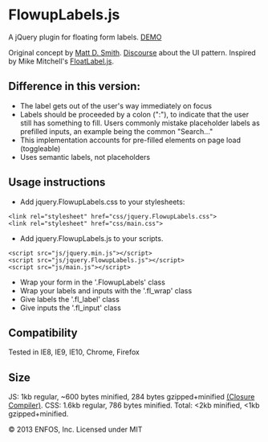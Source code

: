 FlowupLabels.js
===============

A jQuery plugin for floating form labels.  [DEMO](http://enfos.com/demos/FlowupLabels.js/)


Original concept by [Matt D. Smith](http://dribbble.com/shots/1254439--GIF-Mobile-Form-Interaction).  [Discourse](http://bradfrostweb.com/blog/post/float-label-pattern/) about the UI pattern. Inspired by Mike Mitchell's [FloatLabel.js](https://github.com/m10l/FloatLabel.js).


Difference in this version: 
----

* The label gets out of the user's way immediately on focus
* Labels should be proceeded by a colon (":"), to indicate that the user still has something to fill. Users commonly mistake placeholder labels as prefilled inputs, an example being the common "Search..."
* This implementation accounts for pre-filled elements on page load (toggleable)
* Uses semantic labels, not placeholders


Usage instructions
-----

* Add jquery.FlowupLabels.css to your stylesheets:

```
<link rel="stylesheet" href="css/jquery.FlowupLabels.css">
<link rel="stylesheet" href="css/main.css">
```


* Add jquery.FlowupLabels.js to your scripts.

```
<script src="js/jquery.min.js"></script>
<script src="js/jquery.FlowupLabels.js"></script>
<script src="js/main.js"></script>
```



* Wrap your form in the '.FlowupLabels' class
* Wrap your labels and inputs with the '.fl_wrap' class
* Give labels the '.fl_label' class
* Give inputs the '.fl_input' class



Compatibility
-----
Tested in IE8, IE9, IE10, Chrome, Firefox

Size
-----
JS:  1kb regular, ~600 bytes minified, 284 bytes gzipped+minified [(Closure Compiler)](http://closure-compiler.appspot.com/home).
CSS: 1.6kb regular, 786 bytes minified.
Total: <2kb minified, <1kb gzipped+minified.



&copy; 2013 ENFOS, Inc.
Licensed under MIT